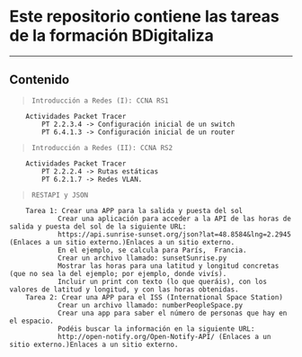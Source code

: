 # Este repositorio contiene las tareas de la formación BDigitaliza


----
## Contenido

>     Introducción a Redes (I): CCNA RS1
        Actividades Packet Tracer
            PT 2.2.3.4 -> Configuración inicial de un switch
            PT 6.4.1.3 -> Configuración inicial de un router
            
>     Introducción a Redes (II): CCNA RS2
        Actividades Packet Tracer
            PT 2.2.2.4 -> Rutas estáticas
            PT 6.2.1.7 -> Redes VLAN.
            
>     RESTAPI y JSON
        Tarea 1: Crear una APP para la salida y puesta del sol
                Crear una aplicación para acceder a la API de las horas de salida y puesta del sol de la siguiente URL:
                https://api.sunrise-sunset.org/json?lat=48.8584&lng=2.2945 (Enlaces a un sitio externo.)Enlaces a un sitio externo.
                En el ejemplo, se calcula para París,  Francia.
                Crear un archivo llamado: sunsetSunrise.py
                Mostrar las horas para una latitud y longitud concretas (que no sea la del ejemplo; por ejemplo, donde vivís).
                Incluir un print con texto (lo que queráis), con los valores de latitud y longitud, y con las horas obtenidas.
        Tarea 2: Crear una APP para el ISS (International Space Station)
                Crear un archivo llamado: numberPeopleSpace.py
                Crear una app para saber el número de personas que hay en el espacio. 
                Podéis buscar la información en la siguiente URL:
                http://open-notify.org/Open-Notify-API/ (Enlaces a un sitio externo.)Enlaces a un sitio externo.
